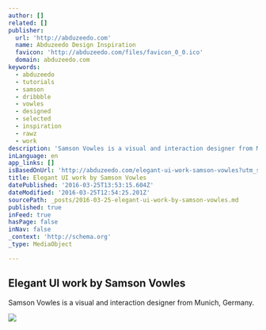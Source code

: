 ```yaml
---
author: []
related: []
publisher:
  url: 'http://abduzeedo.com'
  name: Abduzeedo Design Inspiration
  favicon: 'http://abduzeedo.com/files/favicon_0_0.ico'
  domain: abduzeedo.com
keywords:
  - abduzeedo
  - tutorials
  - samson
  - dribbble
  - vowles
  - designed
  - selected
  - inspiration
  - rawz
  - work
description: 'Samson Vowles is a visual and interaction designer from Munich, Germany.'
inLanguage: en
app_links: []
isBasedOnUrl: 'http://abduzeedo.com/elegant-ui-work-samson-vowles?utm_source=feedburner&amp;utm_medium=feed&amp;utm_campaign=Feed%3A+abduzeedo+%28Abduzeedo+Feed%29'
title: Elegant UI work by Samson Vowles
datePublished: '2016-03-25T13:53:15.604Z'
dateModified: '2016-03-25T12:54:25.201Z'
sourcePath: _posts/2016-03-25-elegant-ui-work-by-samson-vowles.md
published: true
inFeed: true
hasPage: false
inNav: false
_context: 'http://schema.org'
_type: MediaObject

---
```

<article style=""><h1>Elegant UI work by Samson Vowles</h1><p>Samson Vowles is a visual and interaction designer from Munich, Germany.</p><img src="https://d13yacurqjgara.cloudfront.net/users/230268/screenshots/2587738/img-fun.png" /></article>